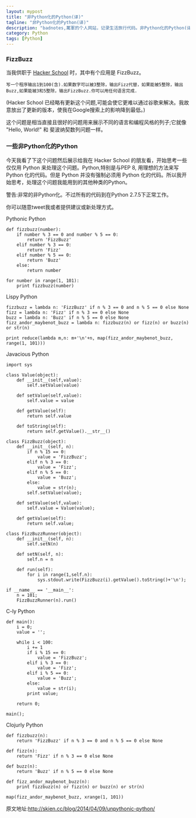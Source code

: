 ```yaml
---
layout: mypost
title: "非Python化的Python(译)"
tagline: "非Python化的Python(译)"
description: "badnotes,萬軍的个人网站，记录生活旅行代码。非Python化的Python(译)."
category: Python
tags: [Python]
---
```




### FizzBuzz

当我供职于 [Hacker School](http://www.hackerschool.com/) 时，其中有个应用是 FizzBuzz。

	写一个程序输出1到100(含).如果数字可以被3整除，输出Fizz代替，如果能被5整除，输出Buzz,如果能被3和5整除，输出FizzBuzz.你可以用任何语言完成.

(Hacker School 已经略有更新这个问题,可能会使它更难以通过谷歌来解决。我故意放出了更新的版本，使我在Google搜索上的影响降到最低。)

这个问题是相当直接且很好的问题用来展示不同的语言和编程风格的列子;它就像 "Hello, World!" 和 斐波纳契数列问题一样。

### 一些非Python化的Python

今天我看了下这个问题然后展示给我在 Hacker School 的朋友看，开始思考一些仅仅用 Python 来处理这个问题。Python,特别是与PEP 8, 用理想的方法来写 Python 化的代码。但是 Python 并没有强制必须用 Python 化的代码。所以我开始思考，处理这个问题我能用到的其他种类的Python。

警告:非常的非Python化。不过所有的代码到在Python 2.7.5下正常工作。

你可以随意tweet我或者提供建议或新处理方式。

Pythonic Python

	def fizzbuzz(number):
	    if number % 3 == 0 and number % 5 == 0:
	        return 'FizzBuzz'
	    elif number % 3 == 0:
	        return 'Fizz'
	    elif number % 5 == 0:
	        return 'Buzz'
	    else:
	        return number

	for number in range(1, 101):
	    print fizzbuzz(number)

Lispy Python

	fizzbuzz = lambda n: 'FizzBuzz' if n % 3 == 0 and n % 5 == 0 else None
	fizz = lambda n: 'Fizz' if n % 3 == 0 else None
	buzz = lambda n: 'Buzz' if n % 5 == 0 else None
	fizz_andor_maybenot_buzz = lambda n: fizzbuzz(n) or fizz(n) or buzz(n) or str(n)

	print reduce(lambda m,n: m+'\n'+n, map(fizz_andor_maybenot_buzz, range(1, 101)))

Javacious Python

	import sys

	class Value(object):
	    def __init__(self,value):
	        self.setValue(value)

	    def setValue(self,value):
	        self.value = value

	    def getValue(self):
	        return self.value

	    def toString(self):
	        return self.getValue().__str__()

	class FizzBuzz(object):
	    def __init__(self, n):
	        if n % 15 == 0:
	            value = 'FizzBuzz';
	        elif n % 3 == 0:
	            value = 'Fizz';
	        elif n % 5 == 0:
	            value = 'Buzz';
	        else:
	            value = str(n);
	        self.setValue(value);

	    def setValue(self,value):
	        self.value = Value(value);

	    def getValue(self):
	        return self.value;

	class FizzBuzzRunner(object):
	    def __init__(self, n):
	        self.setN(n)

	    def setN(self, n):
	        self.n = n

	    def run(self):
	        for i in range(1,self.n):
	            sys.stdout.write(FizzBuzz(i).getValue().toString()+'\n');

	if __name__ == '__main__':
	    n = 101;
	    FizzBuzzRunner(n).run()

C-ly Python

	def main():
	    i = 0;
	    value = '';

	    while i < 100:
	        i += 1
	        if i % 15 == 0:
	            value = 'FizzBuzz';
	        elif i % 3 == 0:
	            value = 'Fizz';
	        elif i % 5 == 0:
	            value = 'Buzz';
	        else:
	            value = str(i);
	        print value;

	    return 0;

	main();


Clojurly Python

	def fizzbuzz(n):
	    return 'FizzBuzz' if n % 3 == 0 and n % 5 == 0 else None

	def fizz(n):
	    return 'Fizz' if n % 3 == 0 else None

	def buzz(n):
	    return 'Buzz' if n % 5 == 0 else None

	def fizz_andor_maybenot_buzz(n):
	    print fizzbuzz(n) or fizz(n) or buzz(n) or str(n)

	map(fizz_andor_maybenot_buzz, xrange(1, 101))


原文地址:http://skien.cc/blog/2014/04/09/unpythonic-python/